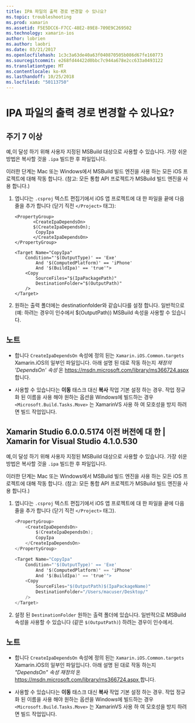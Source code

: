 ```yaml
---
title: IPA 파일의 출력 경로 변경할 수 있나요?
ms.topic: troubleshooting
ms.prod: xamarin
ms.assetid: F5E5DCC6-F7CC-48E2-89E8-709E9C269502
ms.technology: xamarin-ios
author: lobrien
ms.author: laobri
ms.date: 03/21/2017
ms.openlocfilehash: 1c3c3a63de40a63f040870505b086d67fe160773
ms.sourcegitcommit: e268fd44422d0bbc7c944a678e2cc633a0493122
ms.translationtype: MT
ms.contentlocale: ko-KR
ms.lasthandoff: 10/25/2018
ms.locfileid: "50113750"
---
```

# <a name="can-i-change-the-output-path-of-the-ipa-file"></a>IPA 파일의 출력 경로 변경할 수 있나요?

## <a name="for-cycle-7-and-higher"></a>주기 7 이상
예,이 달성 하기 위해 사용자 지정된 MSBuild 대상으로 사용할 수 있습니다. 가장 쉬운 방법은 복사할 것을 `.ipa` 빌드한 후 파일입니다.

이러한 단계는 Mac 또는 Windows에서 MSBuild 빌드 엔진을 사용 하는 모든 iOS 프로젝트에 대해 작동 합니다. (참고: 모든 통합 API 프로젝트가 MSBuild 빌드 엔진을 사용 합니다.)

1. 엽니다는 `.csproj` 텍스트 편집기에서 iOS 앱 프로젝트에 대 한 파일을 끝에 다음 줄을 추가 합니다 (닫기 직전 `</Project>` 태그):
    
    ```
    <PropertyGroup>
           <CreateIpaDependsOn>
           $(CreateIpaDependsOn);
            CopyIpa
           </CreateIpaDependsOn>
    </PropertyGroup>
    
    <Target Name="CopyIpa"
        Condition="'$(OutputType)' == 'Exe'
            And '$(ComputedPlatform)' == 'iPhone'
            And '$(BuildIpa)' == 'true'">
        <Copy
            SourceFiles="$(IpaPackagePath)"
            DestinationFolder="$(OutputPath)"
        />
    </Target>
    ```

2. 원하는 출력 폴더에는 destinationfolder와 같습니다를 설정 합니다. 일반적으로 (예: 하려는 경우이 인수에서 $(OutputPath)) MSBuild 속성을 사용할 수 있습니다.

## <a name="notes"></a>노트
- 합니다 `CreateIpaDependsOn` 속성에 정의 된는 `Xamarin.iOS.Common.targets` Xamarin.iOS의 일부인 파일입니다. 아래 설명 된 대로 작동 하는지 *재정의 'DependsOn' 속성* 온 [ https://msdn.microsoft.com/library/ms366724.aspx ](https://msdn.microsoft.com/library/ms366724.aspx)합니다.

- 사용할 수 있습니다는 **이동** 태스크 대신 **복사** 작업 기본 설정 하는 경우. 작업 정규화 된 이름을 사용 해야 원하는 옵션을 Windows에 빌드하는 경우 `<Microsoft.Build.Tasks.Move>` 는 XamarinVS 사용 하 여 모호성을 방지 하려면 빌드 작업입니다.

## <a name="for-versions-before-xamarin-studio-6005174--xamarin-for-visual-studio-410530"></a>Xamarin Studio 6.0.0.5174 이전 버전에 대 한 | Xamarin for Visual Studio 4.1.0.530

예,이 달성 하기 위해 사용자 지정된 MSBuild 대상으로 사용할 수 있습니다. 가장 쉬운 방법은 복사할 것을 `.ipa` 빌드한 후 파일입니다.

이러한 단계는 Mac 또는 Windows에서 MSBuild 빌드 엔진을 사용 하는 모든 iOS 프로젝트에 대해 작동 합니다. (참고: 모든 통합 API 프로젝트가 MSBuild 빌드 엔진을 사용 합니다.)

1. 엽니다는 `.csproj` 텍스트 편집기에서 iOS 앱 프로젝트에 대 한 파일을 끝에 다음 줄을 추가 합니다 (닫기 직전 `</Project>` 태그).

    ```csharp
    <PropertyGroup>
        <CreateIpaDependsOn>
            $(CreateIpaDependsOn);
            CopyIpa
        </CreateIpaDependsOn>
    </PropertyGroup>
    
    <Target Name="CopyIpa"
        Condition="'$(OutputType)' == 'Exe'
            And '$(ComputedPlatform)' == 'iPhone'
            And '$(BuildIpa)' == 'true'">
        <Copy
            SourceFiles="$(OutputPath)$(IpaPackageName)"
            DestinationFolder="/Users/macuser/Desktop/"
        />
    </Target>
    ```

2. 설정 된 `DestinationFolder` 원하는 출력 폴더에 있습니다. 일반적으로 MSBuild 속성을 사용할 수 있습니다 (같은 `$(OutputPath)`) 하려는 경우이 인수에서.

## <a name="notes"></a>노트
- 합니다 `CreateIpaDependsOn` 속성에 정의 된는 `Xamarin.iOS.Common.targets` Xamarin.iOS의 일부인 파일입니다. 아래 설명 된 대로 작동 하는지 *"DependsOn" 속성 재정의* 온 [ https://msdn.microsoft.com/library/ms366724.aspx ](https://msdn.microsoft.com/library/ms366724.aspx)합니다.

- 사용할 수 있습니다는 **이동** 태스크 대신 **복사** 작업 기본 설정 하는 경우. 작업 정규화 된 이름을 사용 해야 원하는 옵션을 Windows에 빌드하는 경우 `<Microsoft.Build.Tasks.Move>` 는 XamarinVS 사용 하 여 모호성을 방지 하려면 빌드 작업입니다.
